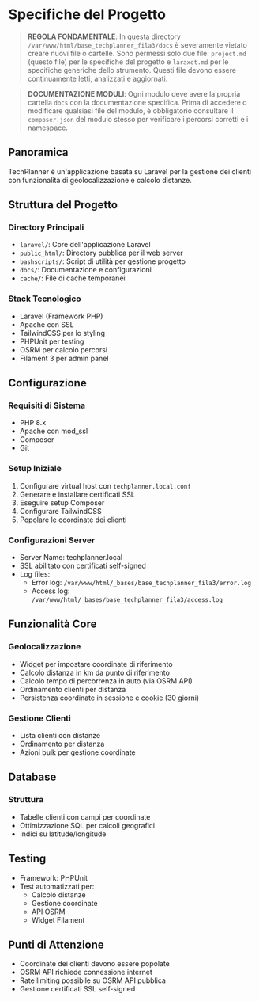 # Specifiche del Progetto

> **REGOLA FONDAMENTALE**: In questa directory `/var/www/html/base_techplanner_fila3/docs` è severamente vietato creare nuovi file o cartelle. Sono permessi solo due file: `project.md` (questo file) per le specifiche del progetto e `laraxot.md` per le specifiche generiche dello strumento. Questi file devono essere continuamente letti, analizzati e aggiornati.

> **DOCUMENTAZIONE MODULI**: Ogni modulo deve avere la propria cartella `docs` con la documentazione specifica. Prima di accedere o modificare qualsiasi file del modulo, è obbligatorio consultare il `composer.json` del modulo stesso per verificare i percorsi corretti e i namespace.

## Panoramica
TechPlanner è un'applicazione basata su Laravel per la gestione dei clienti con funzionalità di geolocalizzazione e calcolo distanze.

## Struttura del Progetto
### Directory Principali
- `laravel/`: Core dell'applicazione Laravel
- `public_html/`: Directory pubblica per il web server
- `bashscripts/`: Script di utilità per gestione progetto
- `docs/`: Documentazione e configurazioni
- `cache/`: File di cache temporanei

### Stack Tecnologico
- Laravel (Framework PHP)
- Apache con SSL
- TailwindCSS per lo styling
- PHPUnit per testing
- OSRM per calcolo percorsi
- Filament 3 per admin panel

## Configurazione
### Requisiti di Sistema
- PHP 8.x
- Apache con mod_ssl
- Composer
- Git

### Setup Iniziale
1. Configurare virtual host con `techplanner.local.conf`
2. Generare e installare certificati SSL
3. Eseguire setup Composer
4. Configurare TailwindCSS
5. Popolare le coordinate dei clienti

### Configurazioni Server
- Server Name: techplanner.local
- SSL abilitato con certificati self-signed
- Log files:
  - Error log: `/var/www/html/_bases/base_techplanner_fila3/error.log`
  - Access log: `/var/www/html/_bases/base_techplanner_fila3/access.log`

## Funzionalità Core
### Geolocalizzazione
- Widget per impostare coordinate di riferimento
- Calcolo distanza in km da punto di riferimento
- Calcolo tempo di percorrenza in auto (via OSRM API)
- Ordinamento clienti per distanza
- Persistenza coordinate in sessione e cookie (30 giorni)

### Gestione Clienti
- Lista clienti con distanze
- Ordinamento per distanza
- Azioni bulk per gestione coordinate

## Database
### Struttura
- Tabelle clienti con campi per coordinate
- Ottimizzazione SQL per calcoli geografici
- Indici su latitude/longitude

## Testing
- Framework: PHPUnit
- Test automatizzati per:
  - Calcolo distanze
  - Gestione coordinate
  - API OSRM
  - Widget Filament

## Punti di Attenzione
- Coordinate dei clienti devono essere popolate
- OSRM API richiede connessione internet
- Rate limiting possibile su OSRM API pubblica
- Gestione certificati SSL self-signed 